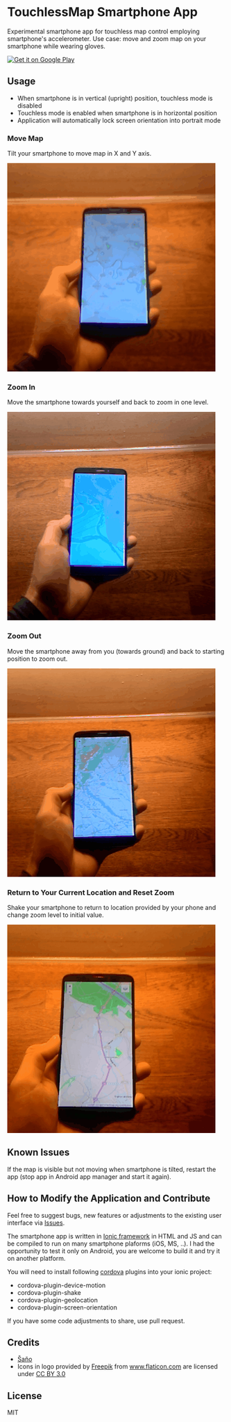 # TouchlessMap Smartphone App

Experimental smartphone app for touchless map control employing smartphone's accelerometer.
Use case: move and zoom map on your smartphone while wearing gloves.

<a href="https://play.google.com/store/apps/details?id=com.ionicframework.myapp418130">
  <img alt="Get it on Google Play"
       src="https://developer.android.com/images/brand/en_generic_rgb_wo_45.png" />
</a>

## Usage

* When smartphone is in vertical (upright) position, touchless mode is disabled
* Touchless mode is enabled when smartphone is in horizontal position
* Application will automatically lock screen orientation into portrait mode

### Move Map

Tilt your smartphone to move map in X and Y axis.

<img src="https://github.com/petervojtek/touchless-map/raw/master/videos/move.gif"></img>

### Zoom In

Move the smartphone towards yourself and back to zoom in one level.

<img src="https://github.com/petervojtek/touchless-map/raw/master/videos/zoom-in.gif"></img>

### Zoom Out

Move the smartphone away from you (towards ground) and back to starting position to zoom out.

<img src="https://github.com/petervojtek/touchless-map/raw/master/videos/zoom-out.gif"></img>

### Return to Your Current Location and Reset Zoom

Shake your smartphone to return to location provided by your phone and change zoom level to initial value.

<img src="https://github.com/petervojtek/touchless-map/raw/master/videos/shake.gif"></img>

## Known Issues

If the map is visible but not moving when smartphone is tilted, restart the app (stop app in Android app manager and start it again).

## How to Modify the Application and Contribute

Feel free to suggest bugs, new features or adjustments to the existing user interface via [Issues](https://github.com/petervojtek/touchless-map/issues).

The smartphone app is written in [Ionic framework](ionicframework.com) in HTML and JS and can be compiled to run on many smartphone plaforms (iOS, MS, ..). I had the opportunity to test it only on Android, you are welcome to build it and try it on another platform.

You will need to install  following [cordova](https://cordova.apache.org/) plugins into your ionic project:
* cordova-plugin-device-motion
* cordova-plugin-shake
* cordova-plugin-geolocation
* cordova-plugin-screen-orientation

If you have some code adjustments to share, use pull request.

## Credits

* [Šaňo](https://www.openstreetmap.org/user/laznik/)
* Icons in logo provided by <a href="http://www.freepik.com" title="Freepik">Freepik</a> from <a href="http://www.flaticon.com" title="Flaticon">www.flaticon.com</a> are licensed under <a href="http://creativecommons.org/licenses/by/3.0/" title="Creative Commons BY 3.0">CC BY 3.0</a>

## License

MIT

